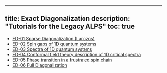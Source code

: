 
---
title: Exact Diagonalization
description: "Tutorials for the Legacy ALPS"
toc: true
---

- [ED-01 Sparse Diagonalization (Lanczos)](ed01)
- [ED-02 Spin gaps of 1D quantum systems](ed02)
- [ED-03 Spectra of 1D quantum systems](ed03)
- [ED-04 Conformal field theory description of 1D critical spectra](ed04)
- [ED-05 Phase transition in a frustrated spin chain](ed05)
- [ED-06 Full Diagonalization](ed06) 








